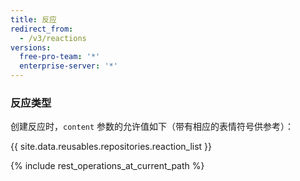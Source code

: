 ```yaml
---
title: 反应
redirect_from:
  - /v3/reactions
versions:
  free-pro-team: '*'
  enterprise-server: '*'
---
```


### 反应类型

创建反应时，`content` 参数的允许值如下（带有相应的表情符号供参考）：

{{ site.data.reusables.repositories.reaction_list }}

{% include rest_operations_at_current_path %}
